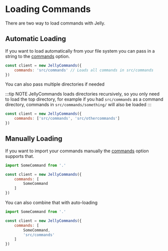 # Loading Commands

There are two way to load commands with Jelly.

## Automatic Loading

If you want to load automatically from your file system you can pass in a string to the [commands](/api/client#commands) option.

```js
const client = new JellyCommands({
    commands: 'src/commands' // Loads all commands in src/commands
})
```

You can also pass multiple directories if needed

:::tip NOTE
JellyCommands loads directories recursively, so you only need to load the top directory, for example if you had `src/commands` as a command directory, commands in `src/commands/something/` will also be loaded
:::

```js
const client = new JellyCommands({
    commands: ['src/commands', 'src/othercommands']  
})
```

## Manually Loading

If you want to import your commands manually the [commands](/api/client#commands) option supports that.

```js
import SomeCommand from '.'

const client = new JellyCommands({
    commands: [
        SomeCommand
    ]
})
```

You can also combine that with auto-loading

```js
import SomeCommand from '.'

const client = new JellyCommands({
    commands: [
        SomeCommand,
        'src/commands'
    ]
})
```
